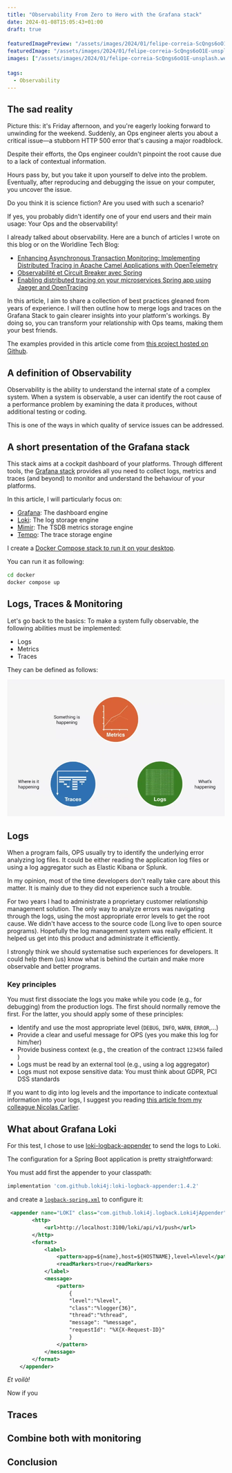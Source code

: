 ```yaml
---
title: "Observability From Zero to Hero with the Grafana stack"
date: 2024-01-08T15:05:43+01:00
draft: true
  
featuredImagePreview: "/assets/images/2024/01/felipe-correia-ScQngs6oO1E-unsplash.webp"
featuredImage: "/assets/images/2024/01/felipe-correia-ScQngs6oO1E-unsplash.webp"
images: ["/assets/images/2024/01/felipe-correia-ScQngs6oO1E-unsplash.webp"]

tags:
  - Observability
---
```


## The sad reality

Picture this: it's Friday afternoon, and you're eagerly looking forward to unwinding for the weekend. 
Suddenly, an Ops engineer alerts you about a critical issue—a stubborn HTTP 500 error that's causing a major roadblock.

Despite their efforts, the Ops engineer couldn't pinpoint the root cause due to a lack of contextual information.

Hours pass by, but you take it upon yourself to delve into the problem. 
Eventually, after reproducing and debugging the issue on your computer, you uncover the issue.

Do you think it is science fiction?
Are you used with such a scenario? 

If yes, you probably didn't identify one of your end users and their main usage: Your Ops and the observability!

I already talked about observability. 
Here are a bunch of articles I wrote on this blog or on the Worldline Tech Blog:

* [Enhancing Asynchronous Transaction Monitoring: Implementing Distributed Tracing in Apache Camel Applications with OpenTelemetry](https://blog.touret.info/2023/09/05/distributed-tracing-opentelemetry-camel-artemis/)
* [Observabilité et Circuit Breaker avec Spring](https://blog.touret.info/2021/07/26/observabilite-et-circuit-breaker-avec-spring/)
* [Enabling distributed tracing on your microservices Spring app using Jaeger and OpenTracing](https://blog.worldline.tech/2021/09/22/enabling_distributed_tracing_in_spring_apps.html)

In this article, I aim to share a collection of best practices gleaned from years of experience.
I will then outline how to merge logs and traces on the Grafana Stack to gain clearer insights into your platform's workings. 
By doing so, you can transform your relationship with Ops teams, making them your best friends.

The examples provided in this article come from [this project hosted on Github](https://github.com/alexandre-touret/observability-from-zero-to-hero).

## A definition of Observability
Observability is the ability to understand the internal state of a complex system. 
When a system is observable, a user can identify the root cause of a performance problem by examining the data it produces, without additional testing or coding.

This is one of the ways in which quality of service issues can be addressed.

## A short presentation of the Grafana stack

This stack aims at a cockpit dashboard of your platforms.
Through different tools, the [Grafana stack](https://grafana.com/oss/) provides all you need to collect logs, metrics and traces (and beyond) to monitor and understand the behaviour of your platforms.   

In this article, I will particularly focus on:
* [Grafana](https://grafana.com/oss/grafana/): The dashboard engine
* [Loki](https://grafana.com/oss/loki/): The log storage engine
* [Mimir](https://grafana.com/oss/mimir/): The TSDB metrics storage engine
* [Tempo](https://grafana.com/oss/tempo/): The trace storage engine

I create a [Docker Compose stack to run it on your desktop](https://github.com/alexandre-touret/observability-from-zero-to-hero/tree/main/docker).

You can run it as following:

```bash
cd docker
docker compose up
```


## Logs, Traces & Monitoring

Let's go back to the basics: To make a system fully observable, the following abilities must be implemented:
* Logs
* Metrics
* Traces

They can be defined as follows:

![monitoring](/assets/images/2024/01/image-2023-8-1_9-44-11.webp)

## Logs

When a program fails, OPS usually try to identify the underlying error analyzing log files.
It could be either reading the application log files or using a log aggregator such as Elastic Kibana or Splunk.

In my opinion, most of the time developers don't really take care about this matter.
It is mainly due to they did not experience such a trouble.

For two years I had to administrate a proprietary customer relationship management solution. 
The only way to analyze errors was navigating through the logs, using the most appropriate error levels to get the root cause.
We didn't have access to the source code (Long live to open source programs).
Hopefully the log management system was really efficient. 
It helped us get into this product and administrate it efficiently.

I strongly think we should systematise such experiences for developers. 
It could help them (us) know what is behind the curtain and make more observable and better programs.

### Key principles

You must first dissociate the logs you make while you code (e.g., for debugging) from the production logs.
The first should normally remove the first.
For the latter, you should apply some of these principles:

* Identify and use the most appropriate level (``DEBUG``, ``INFO``, ``WARN``, ``ERROR``,...)
* Provide a clear and useful message for OPS (yes you make this log for him/her)
* Provide business context (e.g., the creation of the contract ``123456`` failed )
* Logs must be read by an external tool (e.g., using a log aggregator)
* Logs must not expose sensitive data: You must think about GDPR, PCI DSS standards

If you want to dig into log levels and the importance to indicate contextual information into your logs, I suggest you reading [this article from my colleague Nicolas Carlier](https://blog.worldline.tech/2020/01/22/back-to-basics-logging.html).

## What about Grafana Loki

For this test, I chose to use [loki-logback-appender](https://github.com/loki4j/loki-logback-appender) to send the logs to Loki.

The configuration for a Spring Boot application is pretty straightforward:

You must add first the appender to your classpath:
```groovy
implementation 'com.github.loki4j:loki-logback-appender:1.4.2'
```

and create a [``logback-spring.xml``](https://github.com/alexandre-touret/observability-from-zero-to-hero-/blob/main/src/main/resources/logback-spring.xml) to configure it:

```xml
 <appender name="LOKI" class="com.github.loki4j.logback.Loki4jAppender">
        <http>
            <url>http://localhost:3100/loki/api/v1/push</url>
        </http>
        <format>
            <label>
                <pattern>app=${name},host=${HOSTNAME},level=%level</pattern>
                <readMarkers>true</readMarkers>
            </label>
            <message>
                <pattern>
                    {
                    "level":"%level",
                    "class":"%logger{36}",
                    "thread":"%thread",
                    "message": "%message",
                    "requestId": "%X{X-Request-ID}"
                    }
                </pattern>
            </message>
        </format>
    </appender>
```

_Et voilà!_

Now if you

## Traces

## Combine both with monitoring

## Conclusion
